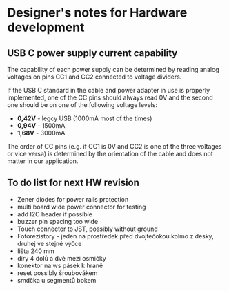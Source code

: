 <h1>Designer's notes for Hardware development</h1>
<h2>USB C power supply current capability</h2>
The capability of each power supply can be determined by reading analog voltages on pins CC1 and CC2 connected to voltage dividers.

If the USB C standard in the cable and power adapter in use is properly implemented, one of the CC pins should always read 0V and the second one should be on one of the following voltage levels:
<ul>
  <li><strong>0,42V</strong> - legcy USB (1000mA most of the times)</li>
  <li><strong>0,94V</strong> - 1500mA</li>
  <li><strong>1,68V</strong> - 3000mA</li>
</ul>
The order of CC pins (e.g. if CC1 is 0V and CC2 is one of the three voltages or vice versa) is determined by the orientation of the cable and does not matter in our application.


<h2>To do list for next HW revision</h2>
<ul>
  <li>Zener diodes for power rails protection</li>
  <li>multi board wide power connector for testing</li>
  <li>add I2C header if possible</li>
  <li>buzzer pin spacing too wide</li>
  <li>Touch connector to JST, possibly without ground</li>
  <li>Fotorezistory - jeden na prostředek před dvojtečokou kolmo z desky, druhej ve stejné výčce</li>
  <li>lišta 240 mm</li>
  <li>díry 4 dolů a dvě mezi osmičky</li>
  <li>konektor na ws pásek k hraně</li>
  <li>reset possibly šroubovákem</li>
  <li>smdčka u segmentů bokem</li>

</ul>